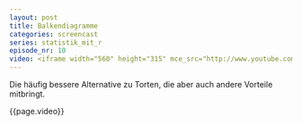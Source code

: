 ```yaml
---
layout: post
title: Balkendiagramme
categories: screencast
series: statistik_mit_r
episode_nr: 10
video: <iframe width="560" height="315" mce_src="http://www.youtube.com/embed/yW6zotieYmc" frameborder="0" allowfullscreen="" src="http://www.youtube.com/embed/yW6zotieYmc"></iframe>
---
```


Die häufig bessere Alternative zu Torten, die aber auch andere Vorteile mitbringt.

{{page.video}}
